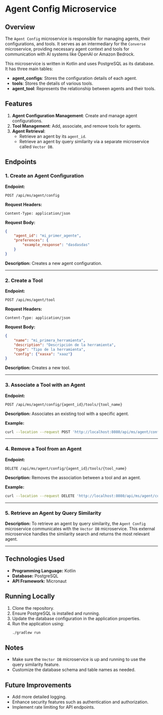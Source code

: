 # Agent Config Microservice

## Overview
The `Agent Config` microservice is responsible for managing agents, their configurations, and tools. It serves as an intermediary for the `Converse` microservice, providing necessary agent context and tools for communication with AI systems like OpenAI or Amazon Bedrock.

This microservice is written in Kotlin and uses PostgreSQL as its database. It has three main tables:
- **agent_configs**: Stores the configuration details of each agent.
- **tools**: Stores the details of various tools.
- **agent_tool**: Represents the relationship between agents and their tools.

## Features
1. **Agent Configuration Management**: Create and manage agent configurations.
2. **Tool Management**: Add, associate, and remove tools for agents.
3. **Agent Retrieval**:
   - Retrieve an agent by its `agent_id`.
   - Retrieve an agent by query similarity via a separate microservice called `Vector DB`.

## Endpoints

### 1. Create an Agent Configuration
**Endpoint:**
```http
POST /api/ms/agent/config
```
**Request Headers:**
```
Content-Type: application/json
```
**Request Body:**
```json
{
    "agent_id": "mi_primer_agente",
    "preferences": {
        "example_response": "dasdasdas"
    }
}
```
**Description:**
Creates a new agent configuration.

---

### 2. Create a Tool
**Endpoint:**
```http
POST /api/ms/agent/tool
```
**Request Headers:**
```
Content-Type: application/json
```
**Request Body:**
```json
{
    "name": "mi_primera_herramienta",
    "description": "Descripción de la herramienta",
    "type": "Tipo de la herramienta",
    "config": {"xasxa": "xaaz"}
}
```
**Description:**
Creates a new tool.

---

### 3. Associate a Tool with an Agent
**Endpoint:**
```http
POST /api/ms/agent/config/{agent_id}/tools/{tool_name}
```
**Description:**
Associates an existing tool with a specific agent.

**Example:**
```bash
curl --location --request POST 'http://localhost:8080/api/ms/agent/config/mi_primer_agente/tools/mi_primera_herramienta'
```

---

### 4. Remove a Tool from an Agent
**Endpoint:**
```http
DELETE /api/ms/agent/config/{agent_id}/tools/{tool_name}
```
**Description:**
Removes the association between a tool and an agent.

**Example:**
```bash
curl --location --request DELETE 'http://localhost:8080/api/ms/agent/config/mi_primer_agente/tools/mi_primera_herramienta'
```

---

### 5. Retrieve an Agent by Query Similarity
**Description:**
To retrieve an agent by query similarity, the `Agent Config` microservice communicates with the `Vector DB` microservice. This external microservice handles the similarity search and returns the most relevant agent.

---

## Technologies Used
- **Programming Language:** Kotlin
- **Database:** PostgreSQL
- **API Framework:** Micronaut

## Running Locally
1. Clone the repository.
2. Ensure PostgreSQL is installed and running.
3. Update the database configuration in the application properties.
4. Run the application using:
   ```bash
   ./gradlew run
   ```

## Notes
- Make sure the `Vector DB` microservice is up and running to use the query similarity feature.
- Customize the database schema and table names as needed.

## Future Improvements
- Add more detailed logging.
- Enhance security features such as authentication and authorization.
- Implement rate limiting for API endpoints.


